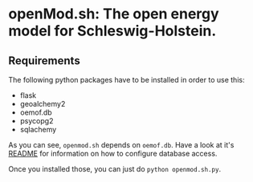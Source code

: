# **openMod.sh**: The open energy model for Schleswig-Holstein.

## Requirements

The following python packages have to be installed in order to use this:

  * flask
  * geoalchemy2
  * oemof.db
  * psycopg2
  * sqlachemy

As you can see, `openmod.sh` depends on `oemof.db`. Have a look at it's
[README][0] for information on how to configure database access.

Once you installed those, you can just do `python openmod.sh.py`.

[0]: https://github.com/oemof/oemof.db/blob/dev/README.rst#configuration

